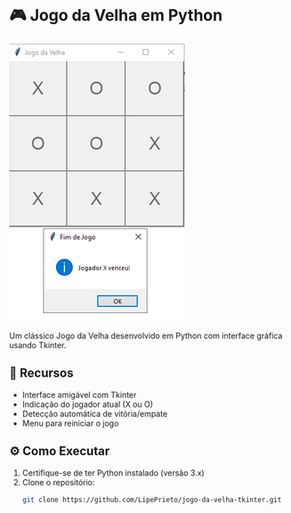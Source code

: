 # 🎮 Jogo da Velha em Python

![Preview do Jogo](jogo.png)

Um clássico Jogo da Velha desenvolvido em Python com interface gráfica usando Tkinter.

## 🚀 Recursos
- Interface amigável com Tkinter
- Indicação do jogador atual (X ou O)
- Detecção automática de vitória/empate
- Menu para reiniciar o jogo

## ⚙️ Como Executar
1. Certifique-se de ter Python instalado (versão 3.x)
2. Clone o repositório:
   ```bash
   git clone https://github.com/LipePrieto/jogo-da-velha-tkinter.git
